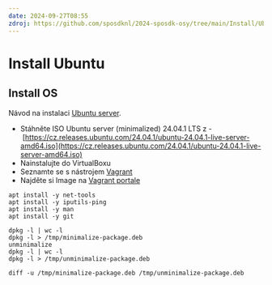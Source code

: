 ```yaml
---
date: 2024-09-27T08:55
zdroj: https://github.com/sposdknl/2024-sposdk-osy/tree/main/Install/Ubuntu#install-ubuntu
---
```

# Install Ubuntu

## Install OS

[](https://github.com/sposdknl/2024-sposdk-osy/tree/main/Install/Ubuntu#install-os)

Návod na instalaci [Ubuntu server](https://ubuntu.com/tutorials/install-ubuntu-server#1-overview).

- Stáhněte ISO Ubuntu server (minimalized) 24.04.1 LTS z - [https://cz.releases.ubuntu.com/24.04.1/ubuntu-24.04.1-live-server-amd64.iso](https://cz.releases.ubuntu.com/24.04.1/ubuntu-24.04.1-live-server-amd64.iso)
- Nainstalujte do VirtualBoxu
- Seznamte se s nástrojem [Vagrant](https://www.vagrantup.com/)
- Najděte si Image na [Vagrant portale](https://portal.cloud.hashicorp.com/vagrant/discover)

```shell
apt install -y net-tools
apt install -y iputils-ping
apt install -y man
apt install -y git

dpkg -l | wc -l
dpkg -l > /tmp/minimalize-package.deb
unminimalize
dpkg -l | wc -l
dpkg -l > /tmp/unminimalize-package.deb

diff -u /tmp/minimalize-package.deb /tmp/unminimalize-package.deb
```

```shell


